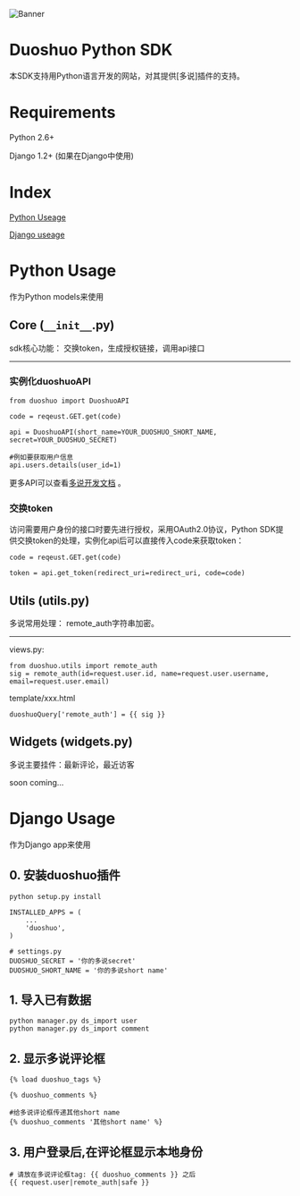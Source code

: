 ![Banner](/perchouli/img/blob/master/banner-772x250.png?raw=true)

# Duoshuo Python SDK

本SDK支持用Python语言开发的网站，对其提供[多说]插件的支持。

# Requirements

Python 2.6+

Django 1.2+ (如果在Django中使用)

# Index

[Python Useage](#python-usage)

[Django useage](#django-usage)


# Python Usage

作为Python models来使用

## Core (`__init__`.py)

sdk核心功能： 交换token，生成授权链接，调用api接口

***

### 实例化duoshuoAPI

    from duoshuo import DuoshuoAPI

    code = reqeust.GET.get(code)

    api = DuoshuoAPI(short_name=YOUR_DUOSHUO_SHORT_NAME, secret=YOUR_DUOSHUO_SECRET)

    #例如要获取用户信息
    api.users.details(user_id=1)


更多API可以查看[多说开发文档](http://dev.duoshuo.com/docs "多说开发文档") 。

### 交换token
访问需要用户身份的接口时要先进行授权，采用OAuth2.0协议，Python SDK提供交换token的处理，实例化api后可以直接传入code来获取token：

    code = reqeust.GET.get(code)

    token = api.get_token(redirect_uri=redirect_uri, code=code)


## Utils (utils.py)

多说常用处理： remote_auth字符串加密。

***
views.py:

    from duoshuo.utils import remote_auth
    sig = remote_auth(id=request.user.id, name=request.user.username, email=request.user.email)

template/xxx.html

    duoshuoQuery['remote_auth'] = {{ sig }}

## Widgets (widgets.py)

多说主要挂件：最新评论，最近访客

soon coming...

# Django Usage

作为Django app来使用

## 0. 安装duoshuo插件

	python setup.py install

	INSTALLED_APPS = (
		...
		'duoshuo',
	)

	# settings.py
	DUOSHUO_SECRET = '你的多说secret'
	DUOSHUO_SHORT_NAME = '你的多说short name'

## 1. 导入已有数据

	python manager.py ds_import user
	python manager.py ds_import comment


## 2. 显示多说评论框

	{% load duoshuo_tags %}

	{% duoshuo_comments %}

	#给多说评论框传递其他short name
	{% duoshuo_comments '其他short name' %}

## 3. 用户登录后,在评论框显示本地身份
	# 请放在多说评论框tag: {{ duoshuo_comments }} 之后
	{{ request.user|remote_auth|safe }}